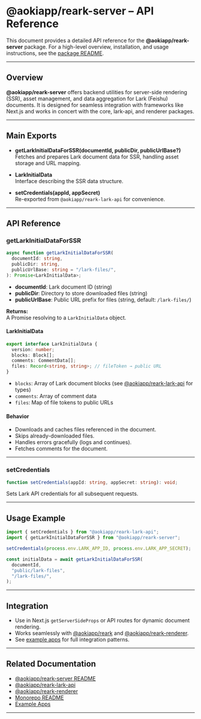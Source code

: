 # @aokiapp/reark-server – API Reference

This document provides a detailed API reference for the **@aokiapp/reark-server** package. For a high-level overview, installation, and usage instructions, see the [package README](../../packages/server/README.md).

---

## Overview

**@aokiapp/reark-server** offers backend utilities for server-side rendering (SSR), asset management, and data aggregation for Lark (Feishu) documents. It is designed for seamless integration with frameworks like Next.js and works in concert with the core, lark-api, and renderer packages.

---

## Main Exports

- **getLarkInitialDataForSSR(documentId, publicDir, publicUrlBase?)**  
  Fetches and prepares Lark document data for SSR, handling asset storage and URL mapping.

- **LarkInitialData**  
  Interface describing the SSR data structure.

- **setCredentials(appId, appSecret)**  
  Re-exported from `@aokiapp/reark-lark-api` for convenience.

---

## API Reference

### getLarkInitialDataForSSR

```ts
async function getLarkInitialDataForSSR(
  documentId: string,
  publicDir: string,
  publicUrlBase: string = "/lark-files/",
): Promise<LarkInitialData>;
```

- **documentId**: Lark document ID (string)
- **publicDir**: Directory to store downloaded files (string)
- **publicUrlBase**: Public URL prefix for files (string, default: `/lark-files/`)

**Returns:**  
A Promise resolving to a `LarkInitialData` object.

#### LarkInitialData

```ts
export interface LarkInitialData {
  version: number;
  blocks: Block[];
  comments: CommentData[];
  files: Record<string, string>; // fileToken → public URL
}
```

- `blocks`: Array of Lark document blocks (see [@aokiapp/reark-lark-api](../../packages/lark-api/README.md) for types)
- `comments`: Array of comment data
- `files`: Map of file tokens to public URLs

#### Behavior

- Downloads and caches files referenced in the document.
- Skips already-downloaded files.
- Handles errors gracefully (logs and continues).
- Fetches comments for the document.

---

### setCredentials

```ts
function setCredentials(appId: string, appSecret: string): void;
```

Sets Lark API credentials for all subsequent requests.

---

## Usage Example

```ts
import { setCredentials } from "@aokiapp/reark-lark-api";
import { getLarkInitialDataForSSR } from "@aokiapp/reark-server";

setCredentials(process.env.LARK_APP_ID, process.env.LARK_APP_SECRET);

const initialData = await getLarkInitialDataForSSR(
  documentId,
  "public/lark-files",
  "/lark-files/",
);
```

---

## Integration

- Use in Next.js `getServerSideProps` or API routes for dynamic document rendering.
- Works seamlessly with [@aokiapp/reark](../../packages/core/README.md) and [@aokiapp/reark-renderer](../../packages/renderer/README.md).
- See [example apps](../../examples/) for full integration patterns.

---

## Related Documentation

- [@aokiapp/reark-server README](../../packages/server/README.md)
- [@aokiapp/reark-lark-api](../../packages/lark-api/README.md)
- [@aokiapp/reark-renderer](../../packages/renderer/README.md)
- [Monorepo README](../../README.md)
- [Example Apps](../../examples/)

---
